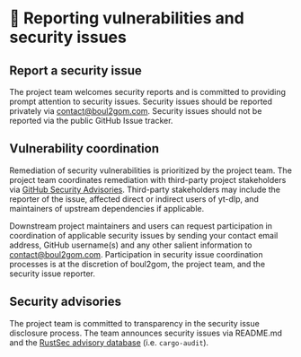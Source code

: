 # 🔐 Reporting vulnerabilities and security issues

## Report a security issue

The project team welcomes security reports and is committed to providing prompt attention to security issues. Security issues should be reported privately via [contact@boul2gom.com](mailto:contact@boul2gom.com). Security issues should not be reported via the public GitHub Issue tracker.

## Vulnerability coordination

Remediation of security vulnerabilities is prioritized by the project team. The project team coordinates remediation with third-party project stakeholders via [GitHub Security Advisories](https://help.github.com/en/github/managing-security-vulnerabilities/about-github-security-advisories). Third-party stakeholders may include the reporter of the issue, affected direct or indirect users of yt-dlp, and maintainers of upstream dependencies if applicable.

Downstream project maintainers and users can request participation in coordination of applicable security issues by sending your contact email address, GitHub username(s) and any other salient information to [contact@boul2gom.com](mailto:contact@boul2gom.com). Participation in security issue coordination processes is at the discretion of boul2gom, the project team, and the security issue reporter.

## Security advisories

The project team is committed to transparency in the security issue disclosure process. The team announces security issues via README.md and the [RustSec advisory database](https://github.com/RustSec/advisory-db) (i.e. `cargo-audit`).